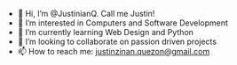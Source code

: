 - 👋 Hi, I’m @JustinianQ. Call me Justin!
- 👀 I’m interested in Computers and Software Development
- 🌱 I’m currently learning Web Design and Python
- 💞️ I’m looking to collaborate on passion driven projects
- 📫 How to reach me: justinzinan.quezon@gmail.com

<!---
JustinianQ/JustinianQ is a ✨ special ✨ repository because its `README.md` (this file) appears on your GitHub profile.
You can click the Preview link to take a look at your changes.
--->
